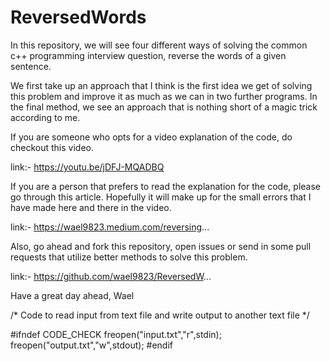 # ReversedWords

In this repository, we will see four different ways of solving the common c++ programming interview question, reverse the words of a given sentence. 

We first take up an approach that I think is the first idea we get of solving this problem and improve it as much as we can in two further programs. In the final method, we see an approach that is nothing short of a magic trick according to me.

If you are someone who opts for a video explanation of the code, do checkout this video.

link:- https://youtu.be/jDFJ-MQADBQ

If you are a person that prefers to read the explanation for the code, please go through this article. Hopefully it will make up for the small errors that I have made here and there in the video.

link:-  https://wael9823.medium.com/reversing...

Also, go ahead and fork this repository, open issues or send in some pull requests that utilize better methods to solve this problem.

link:- https://github.com/wael9823/ReversedW...

Have a great day ahead,
Wael

/* Code to read input from text file and write output to another text file */

#ifndef CODE_CHECK
        freopen("input.txt","r",stdin);
        freopen("output.txt","w",stdout);
#endif